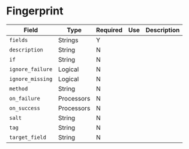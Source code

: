 # Fingerprint

|Field|Type|Required|Use|Description|
|---|---|---|---|---|
|`fields`|Strings|Y|||
|`description`|String|N|||
|`if`|String|N|||
|`ignore_failure`|Logical|N|||
|`ignore_missing`|Logical|N|||
|`method`|String|N|||
|`on_failure`|Processors|N|||
|`on_success`|Processors|N|||
|`salt`|String|N|||
|`tag`|String|N|||
|`target_field`|String|N|||
